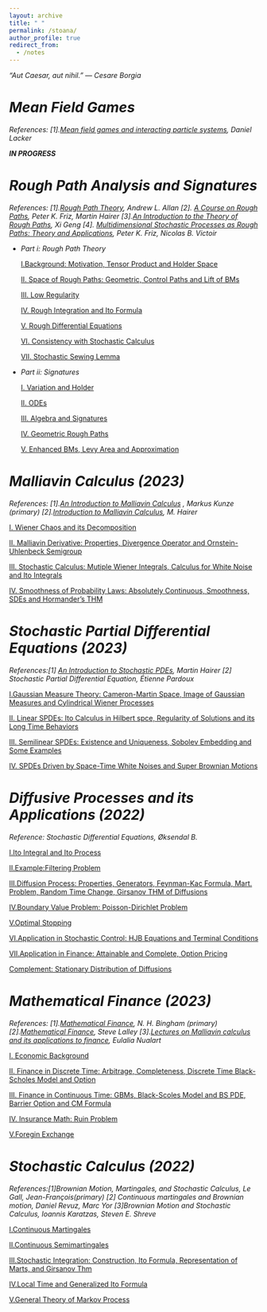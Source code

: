 ```yaml
---
layout: archive
title: " "
permalink: /stoana/
author_profile: true
redirect_from:
  - /notes
---
```


*“Aut Caesar, aut nihil.” ― Cesare Borgia*

*Mean Field Games*
===
*References: [1].[Mean field games and interacting particle systems](https://www.columbia.edu/~dl3133/MFGSpring2018.pdf), Daniel Lacker*

***IN PROGRESS***

*Rough Path Analysis and Signatures*
===
*References: [1].[Rough Path Theory](https://metaphor.ethz.ch/x/2021/fs/401-4611-21L/notes/RP_lecture_notes_Allan.pdf), Andrew L. Allan [2]. [A Course on Rough Paths](https://www.hairer.org/notes/RoughPaths.pdf), Peter K. Friz, Martin Hairer [3].[An Introduction to the Theory of Rough Paths](https://researchers.ms.unimelb.edu.au/~xgge@unimelb/Files/Notes/Rough%20Path%20Theory.pdf),  Xi Geng [4]. [Multidimensional Stochastic Processes as
 Rough Paths: Theory and Applications](https://page.math.tu-berlin.de/~friz/master4_May6th.pdf),  Peter K. Friz, Nicolas B. Victoir*

 - *Part i: Rough Path Theory*
   
   [Ⅰ.Background: Motivation, Tensor Product and Holder Space](../files/rpa/1.pdf)

   [Ⅱ. Space of Rough Paths: Geometric, Control Paths and Lift of BMs](../files/rpa/2.pdf)

   [Ⅲ. Low Regularity](../files/rpa/3.pdf)

   [Ⅳ. Rough Integration and Ito Formula](../files/rpa/4.pdf)

   [Ⅴ. Rough Differential Equations](../files/rpa/5.pdf)

   [Ⅵ. Consistency with Stochastic Calculus](../files/rpa/6.pdf)

   [Ⅶ. Stochastic Sewing Lemma](../files/rpa/7.pdf)

- *Part ii: Signatures*

  [Ⅰ. Variation and Holder](../files/s/1.pdf)

  [Ⅱ. ODEs](../files/s/2.pdf)

  [Ⅲ. Algebra and Signatures](../files/s/3.pdf)

  [Ⅳ. Geometric Rough Paths](../files/s/4.pdf)

  [Ⅴ. Enhanced BMs, Levy Area and Approximation](../files/s/5.pdf)
   
*Malliavin Calculus (2023)*
===
*References: [1].[An Introduction to Malliavin Calculus](https://www.uni-ulm.de/fileadmin/website_uni_ulm/mawi.inst.020/kunze/malliavin/Malliavin_skript.pdf) , Markus Kunze (primary) [2].[Introduction to Malliavin Calculus](https://www.hairer.org/notes/Malliavin.pdf), M. Hairer*

[Ⅰ. Wiener Chaos and its Decomposition](../files/mc/1.pdf)

[Ⅱ. Malliavin Derivative: Properties, Divergence Operator and Ornstein-Uhlenbeck Semigroup](../files/mc/2.pdf)

[Ⅲ. Stochastic Calculus: Mutiple Wiener Integrals, Calculus for White Noise and Ito Integrals](../files/mc/3.pdf)

[Ⅳ. Smoothness of Probability Laws: Absolutely Continuous, Smoothness, SDEs and Hormander’s THM](../files/mc/4.pdf)

*Stochastic Partial Differential Equations (2023)*
===

*References:[1] [An Introduction to Stochastic PDEs](https://www.hairer.org/SPDEs.pdf), Martin Hairer [2] Stochastic Partial Differential Equation, Étienne Pardoux*

[Ⅰ.Gaussian Measure Theory: Cameron-Martin Space, Image of Gaussian Measures and Cylindrical Wiener Processes](../files/spde/1.pdf)

[Ⅱ. Linear SPDEs: Ito Calculus in Hilbert spce, Regularity of Solutions and its Long Time Behaviors](../files/spde/2.pdf)

[Ⅲ. Semilinear SPDEs: Existence and Uniqueness, Sobolev Embedding and Some Examples](../files/spde/3.pdf)

[Ⅳ. SPDEs Driven by Space-Time White Noises and Super Brownian Motions](../files/spde/4.pdf)


*Diffusive Processes and its Applications (2022)*
===

*Reference: Stochastic Differential Equations, Øksendal B.*

[Ⅰ.Ito Integral and Ito Process](../files/sde/1.pdf)

[Ⅱ.Example:Filtering Problem](../files/sde/2.pdf)

[Ⅲ.Diffusion Process: Properties, Generators, Feynman-Kac Formula, Mart. Problem, Random Time Change, Girsanov THM of Diffusions](../files/sde/3.pdf)

[Ⅳ.Boundary Value Problem: Poisson-Dirichlet Problem](../files/sde/5.pdf)

[Ⅴ.Optimal Stopping](../files/sde/6.pdf)

[Ⅵ.Application in Stochastic Control: HJB Equations and Terminal Conditions](../files/sde/7.pdf)

[Ⅶ.Application in Finance: Attainable and Complete, Option Pricing](../files/sde/8.pdf)

[Complement: Stationary Distribution of Diffusions](../files/sde/4.pdf)

*Mathematical Finance (2023)*
===

*References: [1].[Mathematical Finance](https://www.ma.ic.ac.uk/~bin06/M3A22/), N. H. Bingham (primary) [2].[Mathematical Finance](https://galton.uchicago.edu/~lalley/Courses/390/index.html), Steve Lalley [3].[Lectures on Malliavin calculus and its applications to finance](https://people.math.wisc.edu/~tgkurtz/NualartLectureNotes.pdf), Eulalia Nualart*

[Ⅰ. Economic Background](../files/mafin/1.pdf)

[Ⅱ. Finance in Discrete Time: Arbitrage, Completeness, Discrete Time Black-Scholes Model and Option](../files/mafin/2.pdf)

[Ⅲ. Finance in Continuous Time: GBMs, Black-Scoles Model and BS PDE, Barrier Option and CM Formula](../files/mafin/3.pdf)

[Ⅳ. Insurance Math: Ruin Problem](../files/mafin/4.pdf)

[Ⅴ.Foregin Exchange](../files/mafin/5.pdf)

*Stochastic Calculus (2022)*
===

*References:[1]Brownian Motion, Martingales, and Stochastic Calculus, Le Gall, Jean-François(primary) [2] Continuous martingales and Brownian motion, Daniel Revuz, Marc Yor [3]Brownian Motion and Stochastic Calculus, Ioannis Karatzas, Steven E. Shreve*

[Ⅰ.Continuous Martingales](../files/sc/1.pdf)

[Ⅱ.Continuous Semimartingales](../files/sc/2.pdf)

[Ⅲ.Stochastic Integration: Construction, Ito Formula, Representation of Marts, and Girsanov Thm](../files/sc/3.pdf)

[Ⅳ.Local Time and Generalized Ito Formula](../files/sc/4.pdf)

[Ⅴ.General Theory of Markov Process](../files/sc/5.pdf)

<br>
<br>
<br>
<br>
<br>
<br>
<br>
<br>

